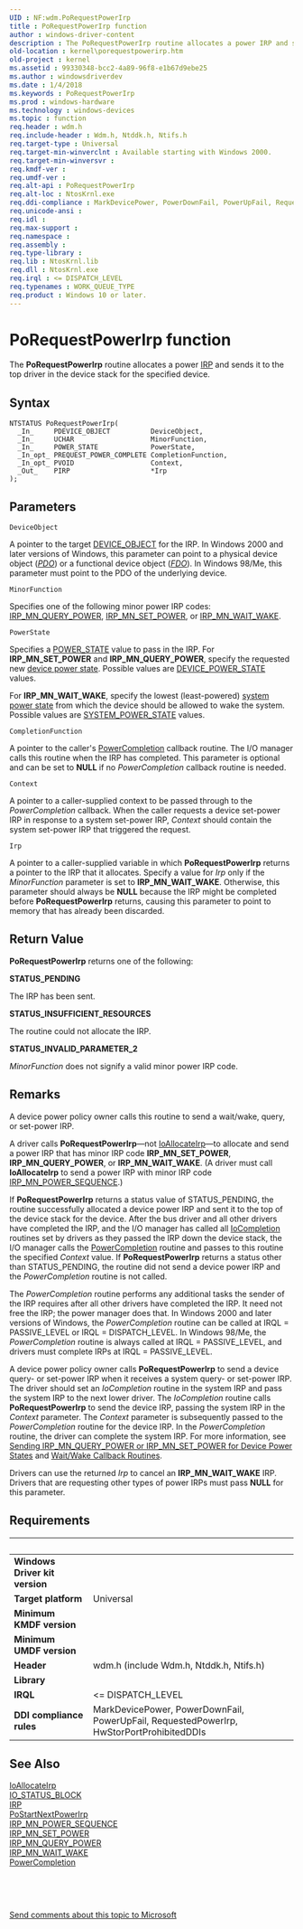 ```yaml
---
UID : NF:wdm.PoRequestPowerIrp
title : PoRequestPowerIrp function
author : windows-driver-content
description : The PoRequestPowerIrp routine allocates a power IRP and sends it to the top driver in the device stack for the specified device.
old-location : kernel\porequestpowerirp.htm
old-project : kernel
ms.assetid : 99330348-bcc2-4a89-96f8-e1b67d9ebe25
ms.author : windowsdriverdev
ms.date : 1/4/2018
ms.keywords : PoRequestPowerIrp
ms.prod : windows-hardware
ms.technology : windows-devices
ms.topic : function
req.header : wdm.h
req.include-header : Wdm.h, Ntddk.h, Ntifs.h
req.target-type : Universal
req.target-min-winverclnt : Available starting with Windows 2000.
req.target-min-winversvr : 
req.kmdf-ver : 
req.umdf-ver : 
req.alt-api : PoRequestPowerIrp
req.alt-loc : NtosKrnl.exe
req.ddi-compliance : MarkDevicePower, PowerDownFail, PowerUpFail, RequestedPowerIrp, HwStorPortProhibitedDDIs
req.unicode-ansi : 
req.idl : 
req.max-support : 
req.namespace : 
req.assembly : 
req.type-library : 
req.lib : NtosKrnl.lib
req.dll : NtosKrnl.exe
req.irql : <= DISPATCH_LEVEL
req.typenames : WORK_QUEUE_TYPE
req.product : Windows 10 or later.
---
```



# PoRequestPowerIrp function
The <b>PoRequestPowerIrp</b> routine allocates a power <a href="..\wdm\ns-wdm-_irp.md">IRP</a> and sends it to the top driver in the device stack for the specified device.

## Syntax

````
NTSTATUS PoRequestPowerIrp(
  _In_     PDEVICE_OBJECT          DeviceObject,
  _In_     UCHAR                   MinorFunction,
  _In_     POWER_STATE             PowerState,
  _In_opt_ PREQUEST_POWER_COMPLETE CompletionFunction,
  _In_opt_ PVOID                   Context,
  _Out_    PIRP                    *Irp
);
````

## Parameters

`DeviceObject`

A pointer to the target <a href="..\wdm\ns-wdm-_device_object.md">DEVICE_OBJECT</a> for the IRP. In Windows 2000 and later versions of Windows, this parameter can point to a physical device object (<a href="wdkgloss.p#wdkgloss.pdo#wdkgloss.pdo"><i>PDO</i></a>) or a functional device object (<a href="wdkgloss.f#wdkgloss.fdo#wdkgloss.fdo"><i>FDO</i></a>). In Windows 98/Me, this parameter must point to the PDO of the underlying device.

`MinorFunction`

Specifies one of the following minor power IRP codes: <a href="https://msdn.microsoft.com/library/windows/hardware/ff551699">IRP_MN_QUERY_POWER</a>, <a href="https://msdn.microsoft.com/library/windows/hardware/ff551744">IRP_MN_SET_POWER</a>, or <a href="https://msdn.microsoft.com/library/windows/hardware/ff551766">IRP_MN_WAIT_WAKE</a>.

`PowerState`

Specifies a <a href="..\wdm\ns-wdm-_power_state.md">POWER_STATE</a> value to pass in the IRP. For <b>IRP_MN_SET_POWER</b> and <b>IRP_MN_QUERY_POWER</b>, specify the requested new <a href="https://msdn.microsoft.com/2229f34c-9b88-4e3e-802e-f7be2c7ef168">device power state</a>. Possible values are <a href="..\wudfddi\ne-wudfddi-_device_power_state.md">DEVICE_POWER_STATE</a> values.

For <b>IRP_MN_WAIT_WAKE</b>, specify the lowest (least-powered) <a href="https://msdn.microsoft.com/bb30bc89-d1f2-4cb3-bcfb-fb76c69dba27">system power state</a> from which the device should be allowed to wake the system. Possible values are <a href="..\wdm\ne-wdm-_system_power_state.md">SYSTEM_POWER_STATE</a> values.

`CompletionFunction`

A pointer to the caller's <a href="https://msdn.microsoft.com/library/windows/hardware/ff961906">PowerCompletion</a> callback routine. The I/O manager calls this routine when the IRP has completed. This parameter is optional and can be set to <b>NULL</b> if no <i>PowerCompletion</i> callback routine is needed.

`Context`

A pointer to a caller-supplied context to be passed through to the <i>PowerCompletion</i> callback. When the caller requests a device set-power IRP in response to a system set-power IRP, <i>Context</i> should contain the system set-power IRP that triggered the request.

`Irp`

A pointer to a caller-supplied variable in which <b>PoRequestPowerIrp</b> returns a pointer to the IRP that it allocates. Specify a value for <i>Irp</i> only if the <i>MinorFunction</i> parameter is set to <b>IRP_MN_WAIT_WAKE</b>. Otherwise, this parameter should always be <b>NULL</b> because the IRP might be completed before <b>PoRequestPowerIrp</b> returns, causing this parameter to point to memory that has already been discarded.


## Return Value

<b>PoRequestPowerIrp</b> returns one of the following:
<dl>
<dt><b>STATUS_PENDING</b></dt>
</dl>The IRP has been sent.
<dl>
<dt><b>STATUS_INSUFFICIENT_RESOURCES</b></dt>
</dl>The routine could not allocate the IRP.
<dl>
<dt><b>STATUS_INVALID_PARAMETER_2</b></dt>
</dl><i>MinorFunction</i> does not signify a valid minor power IRP code.

## Remarks

A device power policy owner calls this routine to send a wait/wake, query, or set-power IRP.

A driver calls <b>PoRequestPowerIrp</b>—not <a href="..\wdm\nf-wdm-ioallocateirp.md">IoAllocateIrp</a>—to allocate and send a power IRP that has minor IRP code <b>IRP_MN_SET_POWER</b>, <b>IRP_MN_QUERY_POWER</b>, or <b>IRP_MN_WAIT_WAKE</b>. (A driver must call <b>IoAllocateIrp</b> to send a power IRP with minor IRP code <a href="https://msdn.microsoft.com/library/windows/hardware/ff551644">IRP_MN_POWER_SEQUENCE</a>.) 

If <b>PoRequestPowerIrp</b> returns a status value of STATUS_PENDING, the routine successfully allocated a device power IRP and sent it to the top of the device stack for the device. After the bus driver and all other drivers have completed the IRP, and the I/O manager has called all <a href="..\wdm\nc-wdm-io_completion_routine.md">IoCompletion</a> routines set by drivers as they passed the IRP down the device stack, the I/O manager calls the <a href="https://msdn.microsoft.com/library/windows/hardware/ff961906">PowerCompletion</a> routine and passes to this routine the specified <i>Context</i> value. If <b>PoRequestPowerIrp</b> returns a status other than STATUS_PENDING, the routine did not send a device power IRP and the <i>PowerCompletion</i> routine is not called.

The <i>PowerCompletion</i> routine performs any additional tasks the sender of the IRP requires after all other drivers have completed the IRP. It need not free the IRP; the power manager does that. In Windows 2000 and later versions of Windows, the <i>PowerCompletion</i> routine can be called at IRQL = PASSIVE_LEVEL or IRQL = DISPATCH_LEVEL. In Windows 98/Me, the <i>PowerCompletion</i> routine is always called at IRQL = PASSIVE_LEVEL, and drivers must complete IRPs at IRQL = PASSIVE_LEVEL.

A device power policy owner calls <b>PoRequestPowerIrp</b> to send a device query- or set-power IRP when it receives a system query- or set-power IRP. The driver should set an <i>IoCompletion</i> routine in the system IRP and pass the system IRP to the next lower driver. The <i>IoCompletion</i> routine calls <b>PoRequestPowerIrp</b> to send the device IRP, passing the system IRP in the <i>Context</i> parameter. The <i>Context</i> parameter is subsequently passed to the <i>PowerCompletion</i> routine for the device IRP. In the <i>PowerCompletion</i> routine, the driver can complete the system IRP. For more information, see <a href="https://msdn.microsoft.com/library/windows/hardware/ff563731">Sending IRP_MN_QUERY_POWER or IRP_MN_SET_POWER for Device Power States</a> and <a href="https://msdn.microsoft.com/library/windows/hardware/ff565599">Wait/Wake Callback Routines</a>.

Drivers can use the returned <i>Irp</i> to cancel an <b>IRP_MN_WAIT_WAKE</b> IRP. Drivers that are requesting other types of power IRPs must pass <b>NULL</b> for this parameter.

## Requirements
| &nbsp; | &nbsp; |
| ---- |:---- |
| **Windows Driver kit version** |  |
| **Target platform** | Universal |
| **Minimum KMDF version** |  |
| **Minimum UMDF version** |  |
| **Header** | wdm.h (include Wdm.h, Ntddk.h, Ntifs.h) |
| **Library** |  |
| **IRQL** | <= DISPATCH_LEVEL |
| **DDI compliance rules** | MarkDevicePower, PowerDownFail, PowerUpFail, RequestedPowerIrp, HwStorPortProhibitedDDIs |

## See Also

<dl>
<dt>
<a href="..\wdm\nf-wdm-ioallocateirp.md">IoAllocateIrp</a>
</dt>
<dt>
<a href="..\wdm\ns-wdm-_io_status_block.md">IO_STATUS_BLOCK</a>
</dt>
<dt>
<a href="..\wdm\ns-wdm-_irp.md">IRP</a>
</dt>
<dt>
<a href="..\ntifs\nf-ntifs-postartnextpowerirp.md">PoStartNextPowerIrp</a>
</dt>
<dt>
<a href="https://msdn.microsoft.com/library/windows/hardware/ff551644">IRP_MN_POWER_SEQUENCE</a>
</dt>
<dt>
<a href="https://msdn.microsoft.com/library/windows/hardware/ff551744">IRP_MN_SET_POWER</a>
</dt>
<dt>
<a href="https://msdn.microsoft.com/library/windows/hardware/ff551699">IRP_MN_QUERY_POWER</a>
</dt>
<dt>
<a href="https://msdn.microsoft.com/library/windows/hardware/ff551766">IRP_MN_WAIT_WAKE</a>
</dt>
<dt>
<a href="https://msdn.microsoft.com/library/windows/hardware/ff961906">PowerCompletion</a>
</dt>
</dl>
 

 

<a href="mailto:wsddocfb@microsoft.com?subject=Documentation%20feedback [kernel\kernel]:%20PoRequestPowerIrp routine%20 RELEASE:%20(1/4/2018)&amp;body=%0A%0APRIVACY STATEMENT%0A%0AWe use your feedback to improve the documentation. We don't use your email address for any other purpose, and we'll remove your email address from our system after the issue that you're reporting is fixed. While we're working to fix this issue, we might send you an email message to ask for more info. Later, we might also send you an email message to let you know that we've addressed your feedback.%0A%0AFor more info about Microsoft's privacy policy, see http://privacy.microsoft.com/en-us/default.aspx." title="Send comments about this topic to Microsoft">Send comments about this topic to Microsoft</a>